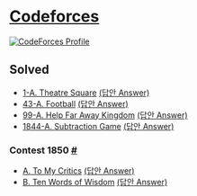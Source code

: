 # <a href='https://codeforces.com/'>Codeforces</a>

[![CodeForces Profile](https://cf.leed.at?id=DM-09)](https://codeforces.com/profile/DM-09)

## Solved
- <a href='https://codeforces.com/contest/1/problem/A'>1-A. Theatre Square</a> <a href='https://github.com/happydm09/PS/blob/main/Codeforces/Code/1-A.py'>(답안 Answer)</a>
- <a href='https://codeforces.com/contest/43/problem/A'>43-A. Football</a> <a href='https://github.com/happydm09/PS/blob/main/Codeforces/Code/43-A.py'>(답안 Answer)</a>
- <a href='https://codeforces.com/contest/99/problem/A'>99-A. Help Far Away Kingdom</a> <a href='https://github.com/happydm09/PS/blob/main/Codeforces/Code/99-A.py'>(답안 Answer)</a>
- <a href='https://codeforces.com/contest/1844/problem/A'>1844-A. Subtraction Game</a> <a href='https://github.com/happydm09/PS/blob/main/Codeforces/Code/1844-A.py'>(답안 Answer)</a>

### Contest 1850 <a href='https://codeforces.com/contest/1850'>#</a>
- <a href='https://codeforces.com/contest/1850/problem/A'>A. To My Critics</a> <a href='https://github.com/happydm09/PS/blob/main/Codeforces/Code/1850-A.py'>(답안 Answer)</a>
- <a href='https://codeforces.com/contest/1850/problem/B'>B. Ten Words of Wisdom</a> <a href='https://github.com/happydm09/PS/blob/main/Codeforces/Code/1850-B.py'>(답안 Answer)</a>
